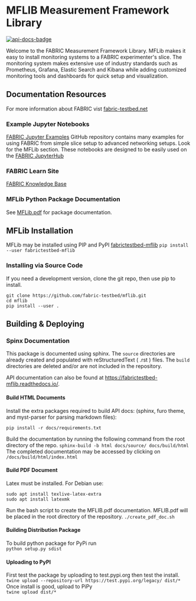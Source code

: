 # MFLIB Measurement Framework Library

[![api-docs-badge]][api-docs]

Welcome to the FABRIC Measurement Framework Library. MFLib makes it easy to install monitoring systems to a FABRIC experimenter's slice. The monitoring system makes extensive use of industry standards such as Prometheus, Grafana, Elastic Search and Kibana while adding customized monitoring tools and dashboards for quick setup and visualization.

## Documentation Resources
For more information about FABRIC vist [fabric-testbed.net](https://fabric-testbed.net/)
### Example Jupyter Notebooks
[FABRIC Jupyter Examples](https://github.com/fabric-testbed/jupyter-examples) GitHub repository contains many examples for using FABRIC from simple slice setup to advanced networking setups. Look for the MFLib section. These notebooks are designed to be easily used on the [FABRIC JupyterHub](https://jupyter.fabric-testbed.net/)

### FABRIC Learn Site
[FABRIC Knowledge Base](https://learn.fabric-testbed.net/) 

### MFLib Python Package Documentation
See [MFLib.pdf](https://github.com/fabric-testbed/mflib/blob/main/MFLib.pdf) for package documentation.

## MFLib Installation

MFLib may be installed using PIP and PyPI [fabrictestbed-mflib](https://pypi.org/fabrictestbed-mflib)
`pip install --user fabrictestbed-mflib`

### Installing via Source Code
If you need a development version, clone the git repo, then use pip to install.
```
git clone https://github.com/fabric-testbed/mflib.git
cd mflib
pip install --user .
```
## Building & Deploying

### Spinx Documentation
This package is documented using sphinx. The `source` directories are already created and populated with reStructuredText ( .rst ) files. The `build` directories are deleted and/or are not included in the repository.

API documentation can also be found at https://fabrictestbed-mflib.readthedocs.io/.

#### Build HTML Documents

Install the extra packages required to build API docs: (sphinx, furo
theme, and myst-parser for parsing markdown files):

```
pip install -r docs/requirements.txt
```

Build the documentation by running the following command from the root directory of the repo.
`sphinx-build -b html docs/source/ docs/build/html`  
The completed documentation may be accessed by clicking on `/docs/build/html/index.html`

#### Build PDF Document
Latex must be installed. For Debian use: 
```
sudo apt install texlive-latex-extra 
sudo apt install latexmk
```
Run the bash script to create the MFLIB.pdf documentation. MFLIB.pdf will be placed in the root directory of the repository.
`./create_pdf_doc.sh`
#### Building Distribution Package

To build python package for PyPi run  
`python setup.py sdist`
#### Uploading to PyPI
First test the package by uploading to test.pypi.org then test the install.
`twine upload --repository-url https://test.pypi.org/legacy/ dist/*`
Once install is good, upload to PiPy  
`twine upload dist/*`


<!-- links -->

[api-docs]: https://fabrictestbed-mflib.readthedocs.io/en/latest/?badge=latest
[api-docs-badge]: https://readthedocs.org/projects/fabrictestbed-mflib/badge/?version=latest (Documentation Status)

